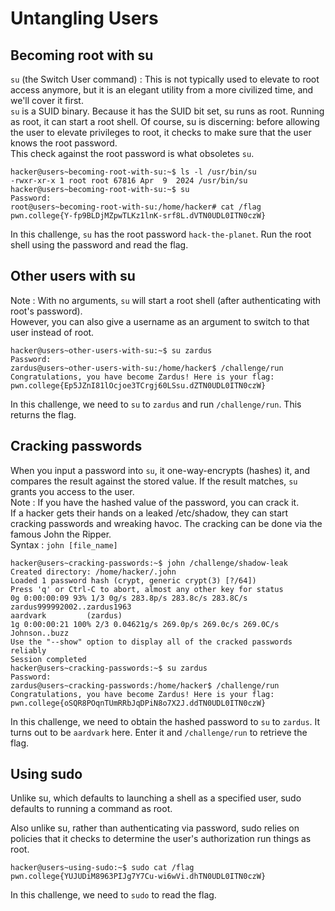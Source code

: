 # Untangling Users

## Becoming root with su

`su` (the Switch User command) : This is not typically used to elevate to root access anymore, 
but it is an elegant utility from a more civilized time, and we'll cover it first. 
<br>
`su` is a SUID binary.
Because it has the SUID bit set, su runs as root. 
Running as root, it can start a root shell. 
Of course, su is discerning: before allowing the user to elevate privileges to root, 
it checks to make sure that the user knows the root password.
<br>
This check against the root password is what obsoletes `su`.

```
hacker@users~becoming-root-with-su:~$ ls -l /usr/bin/su
-rwxr-xr-x 1 root root 67816 Apr  9  2024 /usr/bin/su
hacker@users~becoming-root-with-su:~$ su
Password:
root@users~becoming-root-with-su:/home/hacker# cat /flag
pwn.college{Y-fp9BLDjMZpwTLKz1lnK-srf8L.dVTN0UDL0ITN0czW}
```

In this challenge, `su` has the root password `hack-the-planet`.
Run the root shell using the password and read the flag.

## Other users with su

Note : With no arguments, `su` will start a root shell (after authenticating with root's password).
<br>
However, you can also give a username as an argument to switch to that user instead of root.

```
hacker@users~other-users-with-su:~$ su zardus
Password:
zardus@users~other-users-with-su:/home/hacker$ /challenge/run
Congratulations, you have become Zardus! Here is your flag:
pwn.college{Ep5JZnI81lOcjoe3TCrgj60LSsu.dZTN0UDL0ITN0czW}
```

In this challenge, we need to `su` to `zardus` and run `/challenge/run`.
This returns the flag.

## Cracking passwords

When you input a password into `su`, it one-way-encrypts (hashes) it, 
and compares the result against the stored value. 
If the result matches, `su` grants you access to the user.
<br>
Note : If you have the hashed value of the password, you can crack it.
<br>
If a hacker gets their hands on a leaked /etc/shadow, 
they can start cracking passwords and wreaking havoc. 
The cracking can be done via the famous John the Ripper.
<br>
Syntax : `john [file_name]`

```
hacker@users~cracking-passwords:~$ john /challenge/shadow-leak
Created directory: /home/hacker/.john
Loaded 1 password hash (crypt, generic crypt(3) [?/64])
Press 'q' or Ctrl-C to abort, almost any other key for status
0g 0:00:00:09 93% 1/3 0g/s 283.8p/s 283.8c/s 283.8C/s zardus999992002..zardus1963
aardvark         (zardus)
1g 0:00:00:21 100% 2/3 0.04621g/s 269.0p/s 269.0c/s 269.0C/s Johnson..buzz
Use the "--show" option to display all of the cracked passwords reliably
Session completed
hacker@users~cracking-passwords:~$ su zardus
Password:
zardus@users~cracking-passwords:/home/hacker$ /challenge/run
Congratulations, you have become Zardus! Here is your flag:
pwn.college{oSQR8POqnTUmRRbJqDPiN8o7X2J.ddTN0UDL0ITN0czW}
```

In this challenge, we need to obtain the hashed password to `su` to `zardus`.
It turns out to be `aardvark` here. Enter it and `/challenge/run` to retrieve the flag.

## Using sudo

Unlike su, which defaults to launching a shell as a specified user, 
sudo defaults to running a command as root.

Also unlike su, rather than authenticating via password, 
sudo relies on policies that it checks to determine the user's authorization run things as root.

```
hacker@users~using-sudo:~$ sudo cat /flag
pwn.college{YUJUDiM8963PIJg7Y7Cu-wi6wVi.dhTN0UDL0ITN0czW}
```

In this challenge, we need to `sudo` to read the flag.